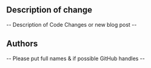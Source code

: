 ## Description of change

-- Description of Code Changes or new blog post --

## Authors

-- Please put full names & if possible GitHub handles --